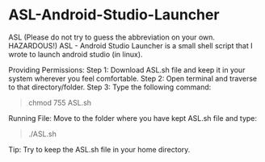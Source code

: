 # ASL-Android-Studio-Launcher
ASL (Please do not try to guess the abbreviation on your own. HAZARDOUS!)
ASL - Android Studio Launcher is a small shell script that I wrote to launch android studio (in linux). 

Providing Permissions:
Step 1: Download ASL.sh file and keep it in your system wherever you feel comfortable.
Step 2: Open terminal and traverse to that directory/folder. 
Step 3: Type the following command:
> chmod 755 ASL.sh

Running File:
Move to the folder where you have kept ASL.sh file and type:
> ./ASL.sh

Tip: Try to keep the ASL.sh file in your home directory.

